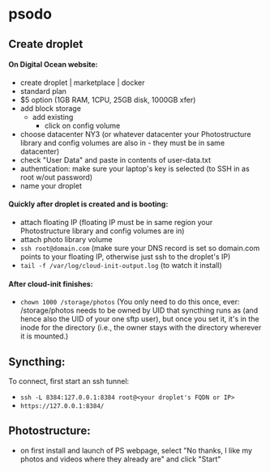 # psodo

## Create droplet
#### On Digital Ocean website:
- create droplet | marketplace | docker
- standard plan
- $5 option (1GB RAM, 1CPU, 25GB disk, 1000GB xfer)
- add block storage
  - add existing
    - click on config volume
- choose datacenter NY3 (or whatever datacenter your Photostructure library and config volumes are also in - they must be in same datacenter)
- check "User Data" and paste in contents of user-data.txt
- authentication: make sure your laptop's key is selected (to SSH in as root w/out password)
- name your droplet

#### Quickly after droplet is created and is booting:
- attach floating IP (floating IP must be in same region your Photostructure library and config volumes are in)
- attach photo library volume
- `ssh root@domain.com` (make sure your DNS record is set so domain.com points to your floating IP, otherwise just ssh to the droplet's IP)
- `tail -f /var/log/cloud-init-output.log` (to watch it install)

#### After cloud-init finishes:
- `chown 1000 /storage/photos` (You only need to do this once, ever: /storage/photos needs to be owned by UID that syncthing runs as (and hence also the UID of your one sftp user), but once you set it, it's in the inode for the directory (i.e., the owner stays with the directory wherever it is mounted.)

## Syncthing:
To connect, first start an ssh tunnel:
- `ssh -L 8384:127.0.0.1:8384 root@<your droplet's FQDN or IP>`
- `https://127.0.0.1:8384/`

## Photostructure:
- on first install and launch of PS webpage, select "No thanks, I like my photos and videos where they already are" and click "Start"
